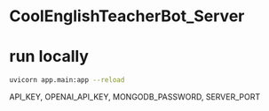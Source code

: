 # CoolEnglishTeacherBot_Server

# run locally
```bash
uvicorn app.main:app --reload
```

API_KEY, OPENAI_API_KEY, MONGODB_PASSWORD, SERVER_PORT